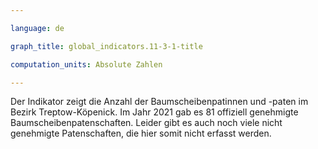 ```yaml
---

language: de   

graph_title: global_indicators.11-3-1-title

computation_units: Absolute Zahlen

---
```


Der Indikator zeigt die Anzahl der Baumscheibenpatinnen und -paten im Bezirk Treptow-Köpenick. 
Im Jahr 2021 gab es 81 offiziell genehmigte Baumscheibenpatenschaften. Leider gibt es auch noch viele nicht genehmigte Patenschaften, die hier somit nicht erfasst werden.
